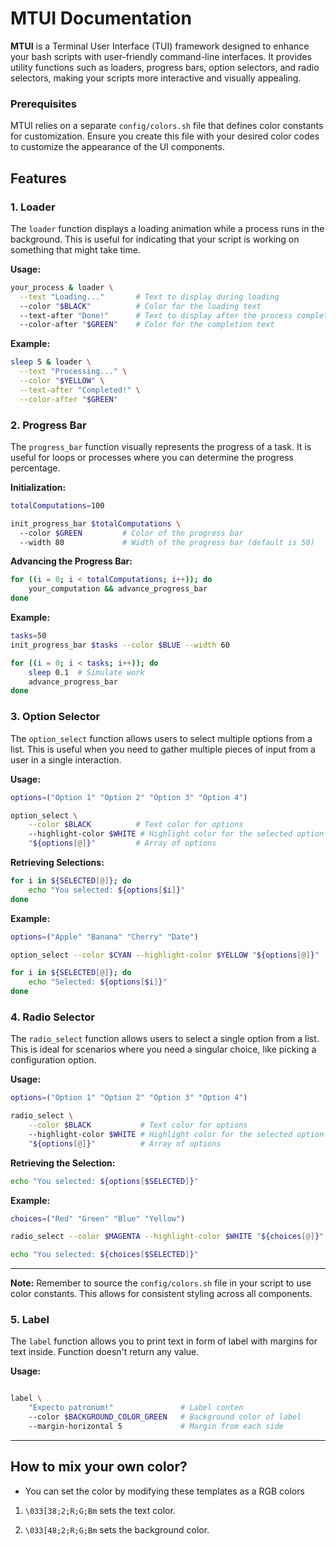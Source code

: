 
# MTUI Documentation

**MTUI** is a Terminal User Interface (TUI) framework designed to enhance your bash scripts with user-friendly command-line interfaces. It provides utility functions such as loaders, progress bars, option selectors, and radio selectors, making your scripts more interactive and visually appealing.

### Prerequisites

MTUI relies on a separate `config/colors.sh` file that defines color constants for customization. Ensure you create this file with your desired color codes to customize the appearance of the UI components.

## Features

### 1. Loader

The `loader` function displays a loading animation while a process runs in the background. This is useful for indicating that your script is working on something that might take time.

**Usage:**

```bash
your_process & loader \
  --text "Loading..."       # Text to display during loading
  --color "$BLACK"          # Color for the loading text
  --text-after "Done!"      # Text to display after the process completes
  --color-after "$GREEN"    # Color for the completion text
```

**Example:**

```bash
sleep 5 & loader \
  --text "Processing..." \
  --color "$YELLOW" \
  --text-after "Completed!" \
  --color-after "$GREEN"
```

### 2. Progress Bar

The `progress_bar` function visually represents the progress of a task. It is useful for loops or processes where you can determine the progress percentage.

**Initialization:**

```bash
totalComputations=100

init_progress_bar $totalComputations \ 
  --color $GREEN         # Color of the progress bar
  --width 80             # Width of the progress bar (default is 50)
```

**Advancing the Progress Bar:**

```bash
for ((i = 0; i < totalComputations; i++)); do
    your_computation && advance_progress_bar
done
```

**Example:**

```bash
tasks=50
init_progress_bar $tasks --color $BLUE --width 60

for ((i = 0; i < tasks; i++)); do
    sleep 0.1  # Simulate work
    advance_progress_bar
done
```

### 3. Option Selector

The `option_select` function allows users to select multiple options from a list. This is useful when you need to gather multiple pieces of input from a user in a single interaction.

**Usage:**

```bash
options=("Option 1" "Option 2" "Option 3" "Option 4")

option_select \
    --color $BLACK          # Text color for options
    --highlight-color $WHITE # Highlight color for the selected option
    "${options[@]}"         # Array of options
```

**Retrieving Selections:**

```bash
for i in ${SELECTED[@]}; do
    echo "You selected: ${options[$i]}"
done
```

**Example:**

```bash
options=("Apple" "Banana" "Cherry" "Date")

option_select --color $CYAN --highlight-color $YELLOW "${options[@]}"

for i in ${SELECTED[@]}; do
    echo "Selected: ${options[$i]}"
done
```

### 4. Radio Selector

The `radio_select` function allows users to select a single option from a list. This is ideal for scenarios where you need a singular choice, like picking a configuration option.

**Usage:**

```bash
options=("Option 1" "Option 2" "Option 3" "Option 4")

radio_select \
    --color $BLACK           # Text color for options
    --highlight-color $WHITE # Highlight color for the selected option
    "${options[@]}"          # Array of options
```

**Retrieving the Selection:**

```bash
echo "You selected: ${options[$SELECTED]}"
```

**Example:**

```bash
choices=("Red" "Green" "Blue" "Yellow")

radio_select --color $MAGENTA --highlight-color $WHITE "${choices[@]}"

echo "You selected: ${choices[$SELECTED]}"
```

---

**Note:** Remember to source the `config/colors.sh` file in your script to use color constants. This allows for consistent styling across all components.

### 5. Label

The `label` function allows you to print text in form of label with margins for text inside. Function doesn't return any value.

**Usage:**

```bash

label \ 
    "Expecto patronum!"               # Label conten
    --color $BACKGROUND_COLOR_GREEN   # Background color of label
    --margin-horizontal 5             # Margin from each side
```

---
## How to mix your own color?
- You can set the color by modifying these templates as a RGB colors

1. `\033[38;2;R;G;Bm` sets the text color.

2. `\033[48;2;R;G;Bm` sets the background color.